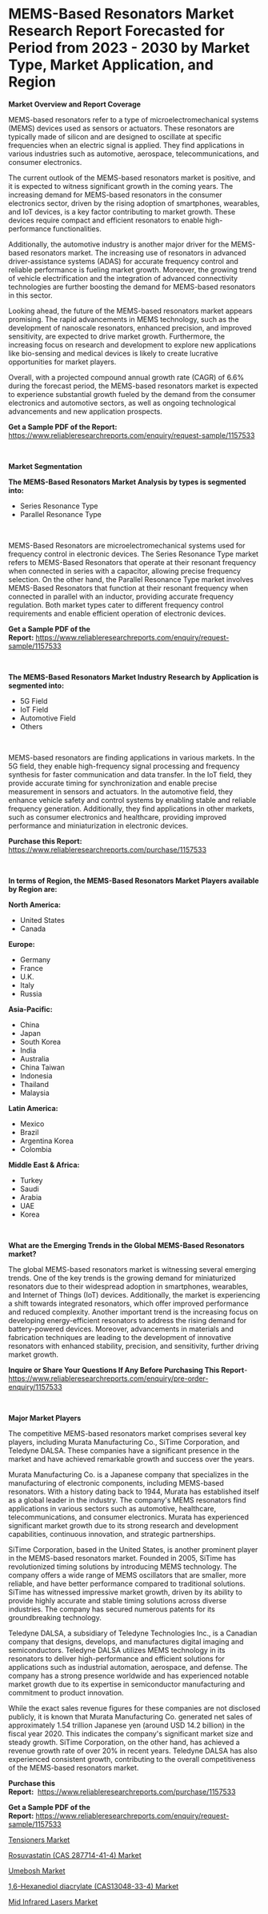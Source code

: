 <p><h1>MEMS-Based Resonators Market Research Report Forecasted for Period from 2023 -  2030 by Market Type, Market Application, and Region</h1></p><p><strong>Market Overview and Report Coverage</strong></p>
<p><p>MEMS-based resonators refer to a type of microelectromechanical systems (MEMS) devices used as sensors or actuators. These resonators are typically made of silicon and are designed to oscillate at specific frequencies when an electric signal is applied. They find applications in various industries such as automotive, aerospace, telecommunications, and consumer electronics.</p><p>The current outlook of the MEMS-based resonators market is positive, and it is expected to witness significant growth in the coming years. The increasing demand for MEMS-based resonators in the consumer electronics sector, driven by the rising adoption of smartphones, wearables, and IoT devices, is a key factor contributing to market growth. These devices require compact and efficient resonators to enable high-performance functionalities.</p><p>Additionally, the automotive industry is another major driver for the MEMS-based resonators market. The increasing use of resonators in advanced driver-assistance systems (ADAS) for accurate frequency control and reliable performance is fueling market growth. Moreover, the growing trend of vehicle electrification and the integration of advanced connectivity technologies are further boosting the demand for MEMS-based resonators in this sector.</p><p>Looking ahead, the future of the MEMS-based resonators market appears promising. The rapid advancements in MEMS technology, such as the development of nanoscale resonators, enhanced precision, and improved sensitivity, are expected to drive market growth. Furthermore, the increasing focus on research and development to explore new applications like bio-sensing and medical devices is likely to create lucrative opportunities for market players.</p><p>Overall, with a projected compound annual growth rate (CAGR) of 6.6% during the forecast period, the MEMS-based resonators market is expected to experience substantial growth fueled by the demand from the consumer electronics and automotive sectors, as well as ongoing technological advancements and new application prospects.</p></p>
<p><strong>Get a Sample PDF of the Report:</strong> <a href="https://www.reliableresearchreports.com/enquiry/request-sample/1157533">https://www.reliableresearchreports.com/enquiry/request-sample/1157533</a></p>
<p>&nbsp;</p>
<p><strong>Market Segmentation</strong></p>
<p><strong>The MEMS-Based Resonators Market Analysis by types is segmented into:</strong></p>
<p><ul><li>Series Resonance Type</li><li>Parallel Resonance Type</li></ul></p>
<p>&nbsp;</p>
<p><p>MEMS-Based Resonators are microelectromechanical systems used for frequency control in electronic devices. The Series Resonance Type market refers to MEMS-Based Resonators that operate at their resonant frequency when connected in series with a capacitor, allowing precise frequency selection. On the other hand, the Parallel Resonance Type market involves MEMS-Based Resonators that function at their resonant frequency when connected in parallel with an inductor, providing accurate frequency regulation. Both market types cater to different frequency control requirements and enable efficient operation of electronic devices.</p></p>
<p><strong>Get a Sample PDF of the Report:</strong>&nbsp;<a href="https://www.reliableresearchreports.com/enquiry/request-sample/1157533">https://www.reliableresearchreports.com/enquiry/request-sample/1157533</a></p>
<p>&nbsp;</p>
<p><strong>The MEMS-Based Resonators Market Industry Research by Application is segmented into:</strong></p>
<p><ul><li>5G Field</li><li>IoT Field</li><li>Automotive Field</li><li>Others</li></ul></p>
<p>&nbsp;</p>
<p><p>MEMS-based resonators are finding applications in various markets. In the 5G field, they enable high-frequency signal processing and frequency synthesis for faster communication and data transfer. In the IoT field, they provide accurate timing for synchronization and enable precise measurement in sensors and actuators. In the automotive field, they enhance vehicle safety and control systems by enabling stable and reliable frequency generation. Additionally, they find applications in other markets, such as consumer electronics and healthcare, providing improved performance and miniaturization in electronic devices.</p></p>
<p><strong>Purchase this Report:</strong>&nbsp; <a href="https://www.reliableresearchreports.com/purchase/1157533">https://www.reliableresearchreports.com/purchase/1157533</a></p>
<p>&nbsp;</p>
<p><strong>In terms of Region, the MEMS-Based Resonators Market Players available by Region are:</strong></p>
<p>
    <p> <strong> North America: </strong>
        <ul>
            <li>United States</li>
            <li>Canada</li>
        </ul>
        </p> 
    <p> <strong> Europe: </strong>
        <ul>
            <li>Germany</li>
            <li>France</li>
            <li>U.K.</li>
            <li>Italy</li>
            <li>Russia</li>
        </ul>
        </p> 
    <p> <strong> Asia-Pacific: </strong>
        <ul>
            <li>China</li>
            <li>Japan</li>
            <li>South Korea</li>
            <li>India</li>
            <li>Australia</li>
            <li>China Taiwan</li>
            <li>Indonesia</li>
            <li>Thailand</li>
            <li>Malaysia</li>
        </ul>
        </p> 
    <p> <strong> Latin America: </strong>
        <ul>
            <li>Mexico</li>
            <li>Brazil</li>
            <li>Argentina Korea</li>
            <li>Colombia</li>
        </ul>
        </p> 
    <p> <strong> Middle East & Africa: </strong>
        <ul>
            <li>Turkey</li>
            <li>Saudi</li>
            <li>Arabia</li>
            <li>UAE</li>
            <li>Korea</li>
        </ul>
    </p>
    </p>
<p>&nbsp;</p>
<p><strong>What are the Emerging Trends in the Global MEMS-Based Resonators market?</strong></p>
<p><p>The global MEMS-based resonators market is witnessing several emerging trends. One of the key trends is the growing demand for miniaturized resonators due to their widespread adoption in smartphones, wearables, and Internet of Things (IoT) devices. Additionally, the market is experiencing a shift towards integrated resonators, which offer improved performance and reduced complexity. Another important trend is the increasing focus on developing energy-efficient resonators to address the rising demand for battery-powered devices. Moreover, advancements in materials and fabrication techniques are leading to the development of innovative resonators with enhanced stability, precision, and sensitivity, further driving market growth.</p></p>
<p><strong>Inquire or Share Your Questions If Any Before Purchasing This Report</strong>- <a href="https://www.reliableresearchreports.com/enquiry/pre-order-enquiry/1157533">https://www.reliableresearchreports.com/enquiry/pre-order-enquiry/1157533</a></p>
<p>&nbsp;</p>
<p><strong>Major Market Players</strong></p>
<p><p>The competitive MEMS-based resonators market comprises several key players, including Murata Manufacturing Co., SiTime Corporation, and Teledyne DALSA. These companies have a significant presence in the market and have achieved remarkable growth and success over the years.</p><p>Murata Manufacturing Co. is a Japanese company that specializes in the manufacturing of electronic components, including MEMS-based resonators. With a history dating back to 1944, Murata has established itself as a global leader in the industry. The company's MEMS resonators find applications in various sectors such as automotive, healthcare, telecommunications, and consumer electronics. Murata has experienced significant market growth due to its strong research and development capabilities, continuous innovation, and strategic partnerships.</p><p>SiTime Corporation, based in the United States, is another prominent player in the MEMS-based resonators market. Founded in 2005, SiTime has revolutionized timing solutions by introducing MEMS technology. The company offers a wide range of MEMS oscillators that are smaller, more reliable, and have better performance compared to traditional solutions. SiTime has witnessed impressive market growth, driven by its ability to provide highly accurate and stable timing solutions across diverse industries. The company has secured numerous patents for its groundbreaking technology.</p><p>Teledyne DALSA, a subsidiary of Teledyne Technologies Inc., is a Canadian company that designs, develops, and manufactures digital imaging and semiconductors. Teledyne DALSA utilizes MEMS technology in its resonators to deliver high-performance and efficient solutions for applications such as industrial automation, aerospace, and defense. The company has a strong presence worldwide and has experienced notable market growth due to its expertise in semiconductor manufacturing and commitment to product innovation.</p><p>While the exact sales revenue figures for these companies are not disclosed publicly, it is known that Murata Manufacturing Co. generated net sales of approximately 1.54 trillion Japanese yen (around USD 14.2 billion) in the fiscal year 2020. This indicates the company's significant market size and steady growth. SiTime Corporation, on the other hand, has achieved a revenue growth rate of over 20% in recent years. Teledyne DALSA has also experienced consistent growth, contributing to the overall competitiveness of the MEMS-based resonators market.</p></p>
<p><strong>Purchase this Report:</strong>&nbsp;&nbsp;<a href="https://www.reliableresearchreports.com/purchase/1157533">https://www.reliableresearchreports.com/purchase/1157533</a></p>
<p></p>
<p><strong>Get a Sample PDF of the Report:</strong>&nbsp;<a href="https://www.reliableresearchreports.com/enquiry/request-sample/1157533">https://www.reliableresearchreports.com/enquiry/request-sample/1157533</a></p>
<p><p><a href="https://medium.com/@alanwatkins6h/tensioners-market-size-growth-forecast-2023-2030-cf125d9c4c27">Tensioners Market</a></p><p><a href="https://github.com/YashRP12/Market-Research-Report-List-1/blob/main/rosuvastatin-cas-287714-41-4-market.md">Rosuvastatin (CAS 287714-41-4) Market</a></p><p><a href="https://www.linkedin.com/pulse/umebosh-market-research-report-provides-thorough-industry-overview-ortle/">Umebosh Market</a></p><p><a href="https://github.com/Chiragrp24/Market-Research-Report-List-1/blob/main/16-hexanediol-diacrylate-cas13048-33-4-market.md">1,6-Hexanediol diacrylate (CAS13048-33-4) Market</a></p><p><a href="https://medium.com/@walterstanley64/mid-infrared-lasers-market-size-growth-forecast-2023-2030-d9afd139b78a">Mid Infrared Lasers Market</a></p></p>